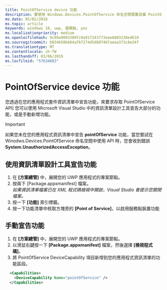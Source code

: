 ```yaml
---
title: PointOfService device 功能
description: 要使用 Windows.Devices.PointOfService 命名空間需要具備 PointOfService 功能。
ms.date: 05/02/2018
ms.topic: article
keywords: windows 10, uwp, 服務點, pos
ms.localizationpriority: medium
ms.openlocfilehash: 9c09a9093389fc0a917243773eae6803220ed610
ms.sourcegitcommit: b034650b684a767274d5d88746faeea373c8e34f
ms.translationtype: MT
ms.contentlocale: zh-TW
ms.lasthandoff: 03/06/2019
ms.locfileid: "57634683"
---
```

# <a name="pointofservice-device-capability"></a>PointOfService device 功能
您透過在您的應用程式套件資訊清單中宣告功能，來要求存取 PointOfService API] 您可以使用 Microsoft Visual Studio 中的資訊清單設計工具宣告大部分的功能，或是手動新增功能。  

> [!Important]
> 如果您未在您的應用程式資訊清單中宣告 **pointOfService** 功能，當您嘗試在 Winodws.Devices.PointOfService 命名空間中使用 API 時，您會收到錯誤 **System.UnauthorizedAccessException**。 

## <a name="declare-capability-using-manifest-designer"></a>使用資訊清單設計工具宣告功能

1. 在 **\[方案總管\]** 中，展開您的 UWP 應用程式的專案節點。
2. 按兩下 [Package.appxmanifest] 檔案。  
*如果資訊清單檔案已在 XML 程式碼檢視中開啟，Visual Studio 會提示您關閉檔案。*
3. 按一下 **\[功能\]** 索引標籤。
4. 按一下功能清單中核取方塊旁的 **\[Point of Service\]**，以啟用服務點裝置功能


## <a name="declare-capability-manually"></a>手動宣告功能

1. 在 **\[方案總管\]** 中，展開您的 UWP 應用程式的專案節點。
2. 以滑鼠右鍵按一下 **\[Package.appxmanifest\]** 檔案，然後選擇 **\[檢視程式碼\]**。
3. 將 PointOfService DeviceCapability 項目新增到您的應用程式資訊清單的功能區段。  

```xml
  <Capabilities>
    <DeviceCapability Name="pointOfService" />
  </Capabilities>
   ```
